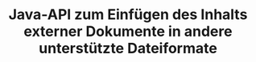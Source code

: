 ---
############################# Static ############################
layout: "auto-gen-gist"
draft: false
path: "de/assembly/java/document/xlsb"
otherformats: PDF HTML XPS TIFF MHTML TXT XAML EPUB SVG PS PCL XML OTT OXPS MD POT OTP DOC DOCX DOCM DOT DOTX DOTM RTF ODT OTT XLS XLT XLSX XLSM XLTX XLTM ODS PPT PPTX PPTM PPS PPSX PPSM  POTX POTM ODP EML EMLX MSG 

############################# Head ############################
head_title: "Java-API: Inhalte externer Dokumente zu XLSB-Dateiformaten hinzufügen"
head_description: "GroupDocs.Assembly Java API ermöglicht das dynamische Einfügen von Inhalten externer Dokumente in verschiedene Dateiformate wie PDF, DOCX, RTF, XLSX, CSV, PPTX, EML, MSG und mehr."

############################# Header ############################
title: "Java-API zum Einfügen des Inhalts externer Dokumente in andere unterstützte Dateiformate"
description: "GroupDocs.Assembly für Java bietet Funktionen zum Einfügen des Inhalts externer Dokumente in Berichte, E-Mails und verschiedene unterstützte Dateiformate wie PDF, DOC, DOCX, XLSX, CSV, PPTX, EML, MSG und mehr."

######################### Download Button #######################
button:
    enable: true

############################# About ############################
about:
    enable: true
    title: "Wie füge ich den Inhalt externer Dokumente über Java in andere gängige Dateiformate ein?"
    content: |
       Ein Dokument oder eine Datei ist eine elektronische Kopie oder Papierkopie, die Informationen enthält, die zu einem späteren Zeitpunkt vom Benutzer abgerufen werden können. Laut Wikipedia kann ein Dokument strukturiert sein wie tabellarische Dokumente, Listen, Formulare oder wissenschaftliche Diagramme, halbstrukturiert wie ein Buch oder ein Zeitungsartikel oder unstrukturiert wie eine handschriftliche Notiz. GroupDocs.Assembly für Java ist eine sehr nützliche API, die es Softwareentwicklern ermöglicht, leistungsstarke Anwendungen für die Dokumentenautomatisierung und Berichterstellung zu erstellen. Es unterstützt vollständig das Identifizieren und Arbeiten mit zahlreichen Dokumentformaten wie PDF, Microsoft Word, Excel-Arbeitsblättern, PowerPoint, HTML, Outlook-E-Mail und vielen mehr. Es unterstützt zahlreiche erweiterte Funktionen für die Arbeit mit Berichten, z. B. das Bearbeiten von Vorlagenelementen, Listenberichten, Diagrammberichten, Tabellenberichten usw. Darüber hinaus unterstützt die API auch mehrere erweiterte Funktionen in Bezug auf das Hinzufügen und Ändern von Dokumentinhalten, wie z. B. das Hinzufügen von Inhalten zu einer Dokumentseite, das Einfügen von Daten in Tabellenkalkulationszellen, das Ersetzen von Inhalten, das Hinzufügen von Inhalten zu einer Präsentationsfolie und vieles mehr.

############################# content ############################
steps:
    enable: true
    block:
    - title_left: "Hinzufügen externer Dateiinhalte zu Word-Dokumenten über Java"
      content_left: |
       Die Java-API GroupDocs.Assembly hilft Computerprogrammierern, Aufgaben zur Manipulation von Dokumenten in ihren eigenen Java-Apps zu erledigen. Es unterstützt vollständig Dateiinhalte eines externen Dokuments für verschiedene Arten von Dokumenttypen. Das folgende Java-Codebeispiel zeigt, wie Sie den Inhalt einer äußeren Datei mit nur wenigen Codezeilen zu einem Textverarbeitungsdokument hinzufügen. 

      title_right: "So fügen Sie den Inhalt des Dokuments in die XLSB-Datei ein"
      content_right: |
        * Quelldokumentvorlage festlegen
        * Einstellen des Zieldokumentberichts
        * Erstellen Sie eine Instanz der Klasse [DocumentAssembler](https://apireference.groupdocs.com/assembly/java/com.groupdocs.assembly/DocumentAssembler).
        * Rufen Sie [AssembleDocument](https://apireference.groupdocs.com/assembly/java/com.groupdocs.assembly/DocumentAssembler#assembleDocument-java.io.InputStream-java.io.OutputStream-com.groupdocs.assembly.LoadSaveOptions-com.groupdocs.assembly.DataSourceInfo...-)  auf Methode zum Zusammenstellen des Dokuments. Es unterstützt
          * Der Stream, aus dem ein Vorlagendokument gelesen werden soll.
          * Der Stream zum Schreiben eines Ergebnisdokuments.
          * Gibt zusätzliche Optionen zum Laden und Speichern von Dokumenten an.
          * Stellt Informationen zu zu verwendenden Datenquellenobjekten bereit.

      gisthash: "abb65f9e514add59870865121ed3c526"
      gistfile: "insert_documents_to_word_processing.java"

    - title_left: "Fügen Sie den Inhalt externer Dateien per Java zu E-Mail-Nachrichten hinzu"
      content_left: |
       Die Java-API von GroupDocs.Assembly enthält Funktionen zum dynamischen Einfügen von Inhalten externer Dokumente in mehrere gängige Dokumentdateiformate und E-Mail-Nachrichten. Der folgende Java-Code zeigt, wie Programmierer den Inhalt des äußeren Dokuments ohne externe Anwendung zu ihren E-Mail-Dokumenten hinzufügen können.

      title_right: "So fügen Sie Dateiinhalte zu XLSB-Dokument hinzu"
      content_right: |
        * Quelldokumentvorlage festlegen
        * Einstellen des Zieldokumentberichts
        * Erstellen Sie eine Instanz der Klasse [DocumentAssembler](https://apireference.groupdocs.com/assembly/java/com.groupdocs.assembly/DocumentAssembler).
        * Rufen Sie [AssembleDocument](https://apireference.groupdocs.com/assembly/java/com.groupdocs.assembly/DocumentAssembler#assembleDocument-java.io.InputStream-java.io.OutputStream-com.groupdocs.assembly.LoadSaveOptions-com.groupdocs.assembly.DataSourceInfo...-) auf Methode zum Zusammenstellen des Dokuments. Es unterstützt
          * Der Stream, aus dem ein Vorlagendokument gelesen werden soll.
          * Der Stream zum Schreiben eines Ergebnisdokuments.
          * Gibt zusätzliche Optionen zum Laden und Speichern von Dokumenten an.
          * Stellt Informationen zu zu verwendenden Datenquellenobjekten bereit.

      gisthash: "b72d7608548993ffbe62f97c798ba021"
      gistfile: "Insert_dynamic_documents_to_emails.java"

    - title_left: "System Anforderungen"
      content_left: |
        GroupDocs.Assembly-Java-APIs werden auf allen wichtigen Plattformen und Betriebssystemen unterstützt. Es kann Dokumente in Microsoft Word, Excel, PowerPoint, Outlook, OpenOffice und über 50 anderen Formaten erstellen. Eine vollständige Anleitung zu den Systemanforderungen finden Sie unter [Systemanforderungen](https://docs.groupdocs.com/assembly/java/system-requirements/). Bevor Sie den folgenden Code ausführen, stellen Sie bitte sicher, dass die folgenden Voraussetzungen auf Ihrem installiert sind System:
         * Betriebssysteme: Microsoft Windows, Linux, MacOS
         * Unterstützung für Java-Versionen: J2SE 7.0 (1.7), J2SE 8.0 (1.8) oder höher
         * Holen Sie sich die neueste Version der GroupDocs.Assembly-Java-APIs von [Maven](https://mvnrepository.com/artifact/com.groupdocs/groupdocs-assembly/)
        
      title_right: "Warum GroupDocs.Assembly verwenden"
      content_right: |
        * Erstellen Sie benutzerdefinierte Dokumente aus Vorlagen.
        * E-Mail-Anhänge dynamisch anhängen.
        * Zum Erstellen und Automatisieren von Dokumenten ist keine zusätzliche Software erforderlich.
        * Generiert ein Ausgabedokument basierend auf der Datenquelle.
        * Fügen Sie den Dokumentinhalt dynamisch in den Bericht ein
        * Wenden Sie die Formel während der Tabellenkalkulation an.
        * Bietet Unterstützung für mehrere Datenformate
        * Unterstützung für sequentielle Datenoperationen.

demos:
    enable: true
        

more_formats:
    enable: true


back_to_top:
    enable: true
---